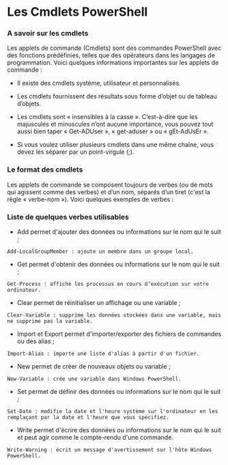 # Les Cmdlets PowerShell 

### A savoir sur les cmdlets

Les applets de commande (Cmdlets) sont des commandes PowerShell avec des fonctions prédéfinies, telles que des opérateurs dans les langages de programmation. Voici quelques informations importantes sur les applets de commande : 

- Il existe des cmdlets système, utilisateur et personnalisés. 

- Les cmdlets fournissent des résultats sous forme d’objet ou de tableau d’objets. 

- Les cmdlets sont « insensibles à la casse ». C’est-à-dire que les majuscules et minuscules n’ont aucune importance, vous pouvez tout aussi bien taper « Get-ADUser », « get-aduser » ou « gEt-AdUsEr ». 

- Si vous voulez utiliser plusieurs cmdlets dans une même chaîne, vous devez les séparer par un point-virgule (;). 

### Le format des cmdlets 

 

Les applets de commande se composent toujours de verbes (ou de mots qui agissent comme des verbes) et d’un nom, séparés d’un tiret (c'est la règle « verbe-nom »). Voici quelques exemples de verbes : 

### Liste de quelques verbes utilisables 

- Add permet d'ajouter des données ou informations sur le nom qui le suit ;
```
Add-LocalGroupMember : ajoute un membre dans un groupe local.
```
- Get permet d'obtenir des données ou informations sur le nom qui le suit ; 
```
Get-Process : affiche les processus en cours d’exécution sur votre ordinateur.
```
- Clear permet de réinitialiser un affichage ou une variable ; 
```
Clear-Variable : supprime les données stockées dans une variable, mais ne supprime pas la variable.
```
- Import et Export permet d'importer/exporter des fichiers de commandes ou des alias ; 
```
Import-Alias : importe une liste d'alias à partir d'un fichier.
```
- New permet de créer de nouveaux objets ou variable ; 
```
New-Variable : crée une variable dans Windows PowerShell.
```
- Set permet de définir des données ou informations sur le nom qui le suit ; 
```
Set-Date : modifie la date et l'heure système sur l'ordinateur en les remplaçant par la date et l'heure que vous spécifiez.
```
- Write permet d'écrire des données ou informations sur le nom qui le suit et peut agir comme le compte-rendu d'une commande. 
```
Write-Warning : écrit un message d'avertissement sur l'hôte Windows PowerShell.
```
